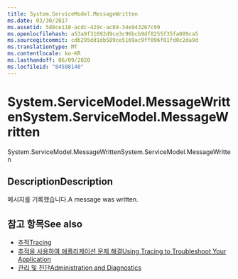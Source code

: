 ```yaml
---
title: System.ServiceModel.MessageWritten
ms.date: 03/30/2017
ms.assetid: 5d8ce118-acdc-429c-ac89-34e943267c99
ms.openlocfilehash: a53a9f31692d9ce3c96bcb9df8255f35fa089ca5
ms.sourcegitcommit: cdb295dd1db589ce5169ac9ff096f01fd0c2da9d
ms.translationtype: MT
ms.contentlocale: ko-KR
ms.lasthandoff: 06/09/2020
ms.locfileid: "84598140"
---
```

# <a name="systemservicemodelmessagewritten"></a><span data-ttu-id="aaa57-102">System.ServiceModel.MessageWritten</span><span class="sxs-lookup"><span data-stu-id="aaa57-102">System.ServiceModel.MessageWritten</span></span>
<span data-ttu-id="aaa57-103">System.ServiceModel.MessageWritten</span><span class="sxs-lookup"><span data-stu-id="aaa57-103">System.ServiceModel.MessageWritten</span></span>  
  
## <a name="description"></a><span data-ttu-id="aaa57-104">Description</span><span class="sxs-lookup"><span data-stu-id="aaa57-104">Description</span></span>  
 <span data-ttu-id="aaa57-105">메시지를 기록했습니다.</span><span class="sxs-lookup"><span data-stu-id="aaa57-105">A message was written.</span></span>  
  
## <a name="see-also"></a><span data-ttu-id="aaa57-106">참고 항목</span><span class="sxs-lookup"><span data-stu-id="aaa57-106">See also</span></span>

- [<span data-ttu-id="aaa57-107">추적</span><span class="sxs-lookup"><span data-stu-id="aaa57-107">Tracing</span></span>](index.md)
- [<span data-ttu-id="aaa57-108">추적을 사용하여 애플리케이션 문제 해결</span><span class="sxs-lookup"><span data-stu-id="aaa57-108">Using Tracing to Troubleshoot Your Application</span></span>](using-tracing-to-troubleshoot-your-application.md)
- [<span data-ttu-id="aaa57-109">관리 및 진단</span><span class="sxs-lookup"><span data-stu-id="aaa57-109">Administration and Diagnostics</span></span>](../index.md)

